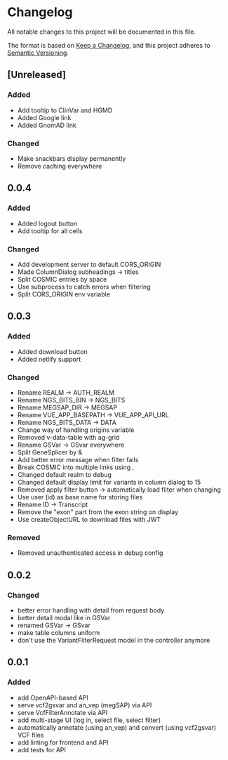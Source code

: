 # Changelog
All notable changes to this project will be documented in this file.

The format is based on [Keep a Changelog](https://keepachangelog.com/en/1.0.0/),
and this project adheres to [Semantic Versioning](https://semver.org/spec/v2.0.0.html).

## [Unreleased]
### Added
- Add tooltip to ClinVar and HGMD
- Added Google link
- Added GnomAD link

### Changed
- Make snackbars display permanently
- Remove caching everywhere

## 0.0.4
### Added
- Added logout button
- Add tooltip for all cells

### Changed
- Add development server to default CORS_ORIGIN
- Made ColumnDialog subheadings -> titles
- Split COSMIC entries by space
- Use subprocess to catch errors when filtering
- Split CORS_ORIGIN env variable

## 0.0.3
### Added
- Added download button
- Added netlify support

### Changed
- Rename REALM -> AUTH_REALM
- Rename NGS_BITS_BIN -> NGS_BITS
- Rename MEGSAP_DIR -> MEGSAP
- Rename VUE_APP_BASEPATH -> VUE_APP_API_URL
- Rename NGS_BITS_DATA -> DATA
- Change way of handling origins variable
- Removed v-data-table with ag-grid
- Rename GSVar -> GSvar everywhere
- Split GeneSplicer by &
- Add better error message when filter fails
- Break COSMIC into multiple links using ,
- Changed default realm to debug
- Changed default display limit for variants in column dialog to 15
- Removed apply filter button -> automatically load filter when changing
- Use user (id) as base name for storing files
- Rename ID -> Transcript
- Remove the "exon" part from the exon string on display
- Use createObjectURL to download files with JWT

### Removed
- Removed unauthenticated access in debug config

## 0.0.2

### Changed
- better error handling with detail from request body
- better detail modal like in GSVar
- renamed GSVar -> GSvar
- make table columns uniform
- don't use the VariantFilterRequest model in the controller anymore

## 0.0.1

### Added 
- add OpenAPI-based API
- serve vcf2gsvar and an_vep (megSAP) via API
- serve VcfFilterAnnotate via API
- add multi-stage UI (log in, select file, select filter)
- automatically annotate (using an_vep) and convert (using vcf2gsvar) VCF files
- add linting for frontend and API
- add tests for API


